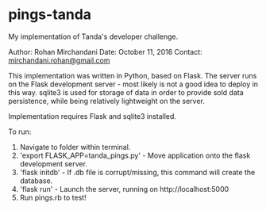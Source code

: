 # pings-tanda
My implementation of Tanda's developer challenge.

Author: Rohan Mirchandani
Date: October 11, 2016
Contact: mirchandani.rohan@gmail.com

This implementation was written in Python, based on Flask. The server runs on the Flask development server - most likely is not a good idea to deploy in this way. sqlite3 is used for storage of data in order to provide sold data persistence, while being relatively lightweight on the server.

Implementation requires Flask and sqlite3 installed.

To run:

1. Navigate to folder within terminal.
2. 'export FLASK_APP=tanda_pings.py' - Move application onto the flask development server.
3. 'flask initdb' - If .db file is corrupt/missing, this command will create the database.
4. 'flask run' - Launch the server, running on http://localhost:5000
5. Run pings.rb to test!